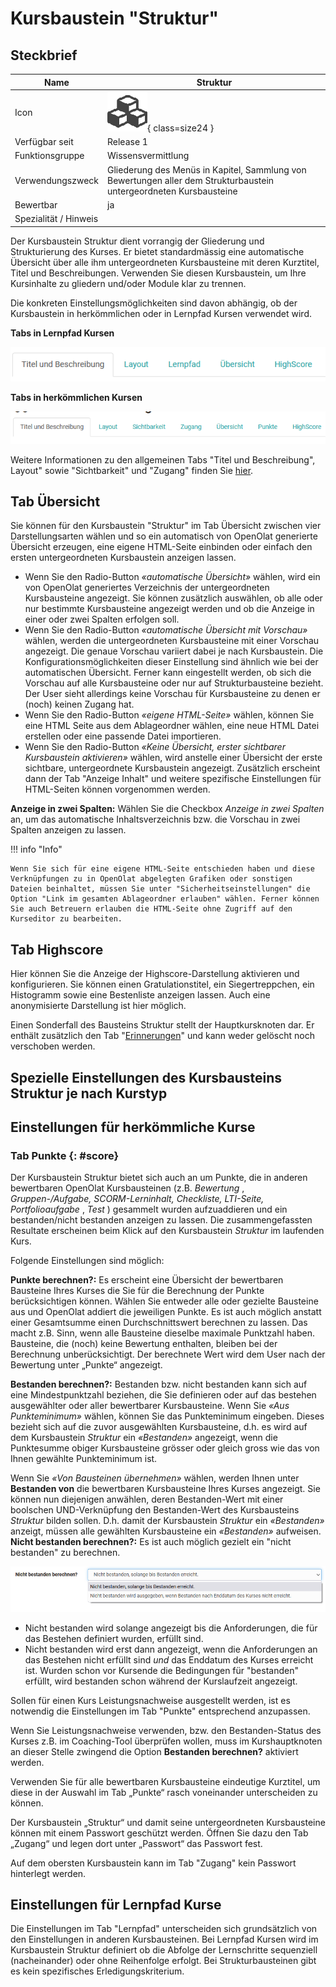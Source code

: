 # Kursbaustein "Struktur"

## Steckbrief

Name | Struktur
---------|----------
Icon | ![Struktur Icon](assets/structure.png){ class=size24  }
Verfügbar seit | Release 1
Funktionsgruppe | Wissensvermittlung
Verwendungszweck | Gliederung des Menüs in Kapitel, Sammlung von Bewertungen aller dem Strukturbaustein untergeordneten Kursbausteine 
Bewertbar | ja
Spezialität / Hinweis | 



Der Kursbaustein Struktur dient vorrangig der Gliederung und Strukturierung des Kurses. Er bietet standardmässig eine automatische Übersicht über alle ihm untergeordneten Kursbausteine mit deren Kurztitel, Titel und Beschreibungen. Verwenden Sie diesen Kursbaustein, um Ihre Kursinhalte zu gliedern und/oder Module klar zu trennen.

Die konkreten Einstellungsmöglichkeiten sind davon abhängig, ob der Kursbaustein in herkömmlichen oder in Lernpfad Kursen verwendet wird.

**Tabs in Lernpfad Kursen**

![herkömmliche Struktur](assets/Struktur_herkoemmlich.png)

**Tabs in herkömmlichen Kursen**

![Lernpfad Struktur](assets/Struktur_Lernpfad.png)

Weitere Informationen zu den allgemeinen Tabs "Titel und Beschreibung",
Layout" sowie "Sichtbarkeit" und "Zugang" finden Sie [hier](../learningresources/General_Configuration_of_Course_Elements.de.md).

## Tab Übersicht

Sie können für den Kursbaustein "Struktur" im Tab Übersicht zwischen vier
Darstellungsarten wählen und so ein automatisch von OpenOlat generierte
Übersicht erzeugen, eine eigene HTML-Seite einbinden oder einfach den ersten
untergeordneten Kursbaustein anzeigen lassen.

  * Wenn Sie den Radio-Button _«automatische Übersicht»_ wählen, wird ein von OpenOlat generiertes Verzeichnis der untergeordneten Kursbausteine angezeigt. Sie können zusätzlich auswählen, ob alle oder nur bestimmte Kursbausteine angezeigt werden und ob die Anzeige in einer oder zwei Spalten erfolgen soll.
  * Wenn Sie den Radio-Button _«automatische Übersicht mit Vorschau»_ wählen, werden die untergeordneten Kursbausteine mit einer Vorschau angezeigt. Die genaue Vorschau variiert dabei je nach Kursbaustein. Die Konfigurationsmöglichkeiten dieser Einstellung sind ähnlich wie bei der automatischen Übersicht. Ferner kann eingestellt werden, ob sich die Vorschau auf alle Kursbausteine oder nur auf Strukturbausteine bezieht. Der User sieht allerdings keine Vorschau für Kursbausteine zu denen er (noch) keinen Zugang hat.
  * Wenn Sie den Radio-Button _«eigene HTML-Seite»_ wählen, können Sie eine HTML Seite aus dem Ablageordner wählen, eine neue HTML Datei erstellen oder eine passende Datei importieren.   
  * Wenn Sie den Radio-Button _«Keine Übersicht, erster sichtbarer Kursbaustein aktivieren»_ wählen, wird anstelle einer Übersicht der erste sichtbare, untergeordnete Kursbaustein angezeigt. Zusätzlich erscheint dann der Tab "Anzeige Inhalt" und weitere spezifische Einstellungen für HTML-Seiten können vorgenommen werden.

 **Anzeige in zwei Spalten:** Wählen Sie die Checkbox _Anzeige in zwei
Spalten_ an, um das automatische Inhaltsverzeichnis bzw. die Vorschau in zwei
Spalten anzeigen zu lassen.

!!! info "Info"

    Wenn Sie sich für eine eigene HTML-Seite entschieden haben und diese Verknüpfungen zu in OpenOlat abgelegten Grafiken oder sonstigen Dateien beinhaltet, müssen Sie unter "Sicherheitseinstellungen" die Option "Link im gesamten Ablageordner erlauben" wählen. Ferner können Sie auch Betreuern erlauben die HTML-Seite ohne Zugriff auf den Kurseditor zu bearbeiten.

## Tab Highscore

Hier können Sie die Anzeige der Highscore-Darstellung aktivieren und
konfigurieren. Sie können einen Gratulationstitel, ein Siegertreppchen, ein
Histogramm sowie eine Bestenliste anzeigen lassen. Auch eine anonymisierte
Darstellung ist hier möglich.

Einen Sonderfall des Bausteins Struktur stellt der Hauptkursknoten dar. Er enthält zusätzlich den Tab "[Erinnerungen](../learningresources/Course_Reminders.de.md)" und kann weder gelöscht
noch verschoben werden.

## Spezielle Einstellungen des Kursbausteins Struktur je nach Kurstyp

## Einstellungen für herkömmliche Kurse

### Tab Punkte   {: #score}

Der Kursbaustein Struktur bietet sich auch an um Punkte, die in anderen
bewertbaren OpenOlat Kursbausteinen (z.B.  _Bewertung_ , _Gruppen-/Aufgabe,
SCORM-Lerninhalt, Checkliste, LTI-Seite, Portfolioaufgabe_ , _Test_ )
gesammelt wurden aufzuaddieren und ein bestanden/nicht bestanden anzeigen zu
lassen. Die zusammengefassten Resultate erscheinen beim Klick auf den
Kursbaustein _Struktur_ im laufenden Kurs.

Folgende Einstellungen sind möglich:

 **Punkte berechnen?:** Es erscheint eine Übersicht der bewertbaren Bausteine
Ihres Kurses die Sie für die Berechnung der Punkte berücksichtigen können.
Wählen Sie entweder alle oder gezielte Bausteine aus und OpenOlat addiert die
jeweiligen Punkte. Es ist auch möglich anstatt einer Gesamtsumme einen
Durchschnittswert berechnen zu lassen. Das macht z.B. Sinn, wenn alle
Bausteine dieselbe maximale Punktzahl haben. Bausteine, die (noch) keine
Bewertung enthalten, bleiben bei der Berechnung unberücksichtigt. Der
berechnete Wert wird dem User nach der Bewertung unter „Punkte“ angezeigt.

 **Bestanden berechnen?:** Bestanden bzw. nicht bestanden kann sich auf eine
Mindestpunktzahl beziehen, die Sie definieren oder auf das bestehen
ausgewählter oder aller bewertbarer Kursbausteine. Wenn Sie _«Aus
Punkteminimum»_ wählen, können Sie das Punkteminimum eingeben. Dieses bezieht
sich auf die zuvor ausgewählten Kursbausteine, d.h. es wird auf dem
Kursbaustein _Struktur_ ein _«Bestanden»_ angezeigt, wenn die Punktesumme
obiger Kursbausteine grösser oder gleich gross wie das von Ihnen gewählte
Punkteminimum ist.

Wenn Sie _«Von Bausteinen übernehmen»_ wählen, werden Ihnen unter **Bestanden von** die bewertbaren Kursbausteine Ihres Kurses angezeigt. Sie können nun
diejenigen anwählen, deren Bestanden-Wert mit einer boolschen UND-Verknüpfung
den Bestanden-Wert des Kursbausteins _Struktur_ bilden sollen. D.h. damit der
Kursbaustein _Struktur_ ein _«Bestanden»_ anzeigt, müssen alle gewählten
Kursbausteine ein _«Bestanden»_ aufweisen.
**Nicht bestanden berechnen?:** Es ist auch möglich gezielt ein "nicht
bestanden" zu berechnen.

![nicht bestanden berechnen](assets/nicht_bestanden_berechnen.png)

  * Nicht bestanden wird solange angezeigt bis die Anforderungen, die für das Bestehen definiert wurden, erfüllt sind.
  * Nicht bestanden wird erst dann angezeigt, wenn die Anforderungen an das Bestehen nicht erfüllt sind _und_ das Enddatum des Kurses erreicht ist. Wurden schon vor Kursende die Bedingungen für "bestanden" erfüllt, wird bestanden schon während der Kurslaufzeit angezeigt.

Sollen für einen Kurs Leistungsnachweise ausgestellt werden, ist es notwendig
die Einstellungen im Tab "Punkte" entsprechend anzupassen.

Wenn Sie Leistungsnachweise verwenden, bzw. den Bestanden-Status des Kurses
z.B. im Coaching-Tool überprüfen wollen, muss im Kurshauptknoten an dieser
Stelle zwingend die Option **Bestanden berechnen?** aktiviert werden.

Verwenden Sie für alle bewertbaren Kursbausteine eindeutige Kurztitel, um
diese in der Auswahl im Tab „Punkte“ rasch voneinander unterscheiden zu
können.

Der Kursbaustein „Struktur“ und damit seine untergeordneten Kursbausteine
können mit einem Passwort geschützt werden. Öffnen Sie dazu den Tab „Zugang“
und legen dort unter „Passwort“ das Passwort fest.

Auf dem obersten Kursbaustein kann im Tab "Zugang" kein Passwort hinterlegt
werden.

## Einstellungen für Lernpfad Kurse

Die Einstellungen im Tab "Lernpfad" unterscheiden sich grundsätzlich von den
Einstellungen in anderen Kursbausteinen. Bei Lernpfad Kursen wird im
Kursbaustein Struktur definiert ob die Abfolge der Lernschritte sequenziell
(nacheinander) oder ohne Reihenfolge erfolgt. Bei Strukturbausteinen gibt es
kein spezifisches Erledigungskriterium.
